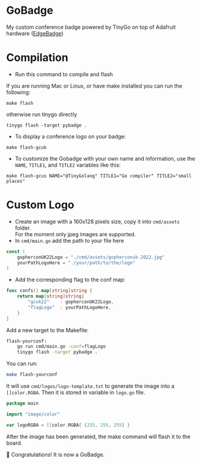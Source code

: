 # GoBadge

My custom conference badge powered by TinyGo on top of Adafruit hardware ([EdgeBadge](https://www.adafruit.com/product/4400))

# Compilation

- Run this command to compile and flash

If you are running Mac or Linux, or have make installed you can run the following:

```
make flash
```

otherwise run tinygo directly

```
tinygo flash -target pybadge .
```

- To display a conference logo on your badge:
```
make flash-gcuk
```

- To customize the Gobadge with your own name and information, use the `NAME`, `TITLE1`, and `TITLE2` variables like this:

```
make flash-gcus NAME="@TinyGolang" TITLE1="Go compiler" TITLE2="small places"
```

# Custom Logo

- Create an image with a 160x128 pixels size, copy it into `cmd/assets` folder.  
For the moment only jpeg images are supported.  
- In `cmd/main.go` add the path to your file here

```go
const (
    gopherconUK22Logo = "./cmd/assets/gopherconuk-2022.jpg"
    yourPathLogoHere = "./your/path/to/the/logo"
)
```

- Add the corresponding flag to the conf map:

```go
func confs() map[string]string {
	return map[string]string{
		"gcuk22"    : gopherconUK22Logo,
		"flagLogo"  : yourPathLogoHere,
	}
}
```

Add a new target to the Makefile:

```bash
flash-yourconf:
	go run cmd/main.go -conf=flagLogo
	tinygo flash -target pybadge .
```

You can run:

```bash
make flash-yourconf
```

It will use `cmd/logos/logo-template.txt` to generate the image into a `[]color.RGBA`.
Then it is stored in variable in `logo.go` file.

```go
package main

import "image/color"

var logoRGBA = []color.RGBA{ {255, 255, 255} }
```

After the image has been generated, the make command will flash it to the board.


👏 Congratulations! It is now a GoBadge.
